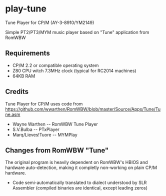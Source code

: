 # play-tune
Tune Player for CP/M (AY-3-8910/YM2149)

Simple PT2/PT3/MYM music player based on "Tune" application from RomWBW

## Requirements

* CP/M 2.2 or compatible operating system
* Z80 CPU witch 7.3MHz clock (typical for RC2014 machines)
* 64KB RAM

## Credits

Tune Player for CP/M uses code from 
https://github.com/wwarthen/RomWBW/blob/master/Source/Apps/Tune/Tune.asm

* Wayne Warthen -- RomWBW Tune Player 
* S.V.Bulba -- PTxPlayer 
* Marq/Lieves!Tuore -- MYMPlay 


## Changes from RomWBW "Tune"

The original program is heavily dependent on RomWBW's HBIOS and hardware auto-detection, making it completly non-working on plain CP/M hardware.

* Code semi-automatically translated to dialect understood by SLR Assembler
  (compiled binaries are identical, except leading zeros)
